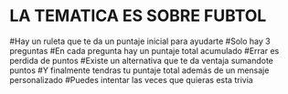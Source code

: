 # LA TEMATICA ES SOBRE FUBTOL
#Hay un ruleta que te da un puntaje inicial para ayudarte
#Solo hay 3 preguntas
#En cada pregunta hay un puntaje total acumulado
#Errar es perdida de puntos
#Existe un alternativa que te da ventaja sumandote puntos
#Y finalmente tendras tu puntaje total además de un mensaje personalizado
#Puedes intentar las veces que quieras esta trivia
